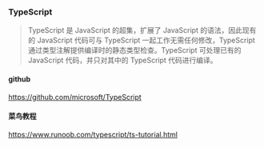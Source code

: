 ### TypeScript
>TypeScript 是 JavaScript 的超集，扩展了 JavaScript 的语法，因此现有的 JavaScript 代码可与 TypeScript 一起工作无需任何修改，TypeScript 通过类型注解提供编译时的静态类型检查。TypeScript 可处理已有的 JavaScript 代码，并只对其中的 TypeScript 代码进行编译。
#### github
https://github.com/microsoft/TypeScript
#### 菜鸟教程
https://www.runoob.com/typescript/ts-tutorial.html